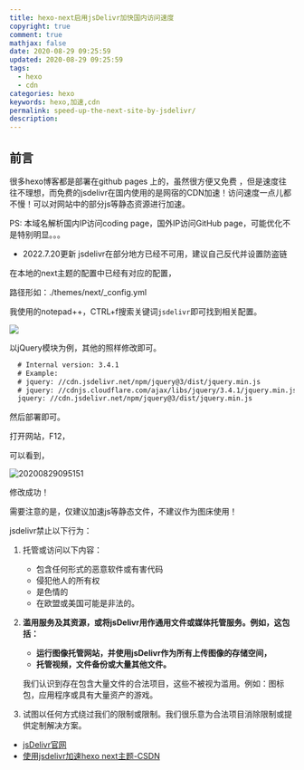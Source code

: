 ```yaml
---
title: hexo-next启用jsDelivr加快国内访问速度
copyright: true
comment: true
mathjax: false
date: 2020-08-29 09:25:59
updated: 2020-08-29 09:25:59
tags:
  - hexo
  - cdn
categories: hexo
keywords: hexo,加速,cdn
permalink: speed-up-the-next-site-by-jsdelivr/
description:
---
```


## 前言

很多hexo博客都是部署在github pages 上的，虽然很方便又免费 ，但是速度往往不理想，而免费的jsdelivr在国内使用的是网宿的CDN加速！访问速度一点儿都不慢！可以对网站中的部分js等静态资源进行加速。

PS: 本域名解析国内IP访问coding page，国外IP访问GitHub page，可能优化不是特别明显。。。

- 2022.7.20更新 jsdelivr在部分地方已经不可用，建议自己反代并设置防盗链

<!-- more -->

在本地的next主题的配置中已经有对应的配置，

路径形如：./themes/next/_config.yml

我使用的notepad++，CTRL+f搜索关键词`jsdelivr`即可找到相关配置。

![](https://cdn.zyha.cn/blog/093624.png?x-oss-process=style/blog)

以jQuery模块为例，其他的照样修改即可。

```txt
  # Internal version: 3.4.1
  # Example:
  # jquery: //cdn.jsdelivr.net/npm/jquery@3/dist/jquery.min.js
  # jquery: //cdnjs.cloudflare.com/ajax/libs/jquery/3.4.1/jquery.min.js
  jquery: //cdn.jsdelivr.net/npm/jquery@3/dist/jquery.min.js
```

然后部署即可。

打开网站，F12，

可以看到，

![20200829095151](https://cdn.zyha.cn/blog/20200829095151.png?x-oss-process=style/blog)

修改成功！

需要注意的是，仅建议加速js等静态文件，不建议作为图床使用！

jsdelivr禁止以下行为：

1. 托管或访问以下内容：

   - 包含任何形式的恶意软件或有害代码
   - 侵犯他人的所有权
   - 是色情的
   - 在欧盟或美国可能是非法的。

2. **滥用服务及其资源，或将jsDelivr用作通用文件或媒体托管服务。例如，这包括：**

   - **运行图像托管网站，并使用jsDelivr作为所有上传图像的存储空间，**
   - **托管视频，文件备份或大量其他文件。**

   我们认识到存在包含大量文件的合法项目，这些不被视为滥用。例如：图标包，应用程序或具有大量资产的游戏。

3. 试图以任何方式绕过我们的限制或限制。我们很乐意为合法项目消除限制或提供定制解决方案。

- [jsDelivr官网](https://www.jsdelivr.com/)
- [使用jsdelivr加速hexo next主题-CSDN](https://blog.csdn.net/RayDon03/article/details/104398759/)

